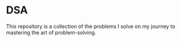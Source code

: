 # DSA
This repository is a collection of the problems I solve on my journey to mastering the art of problem-solving.

